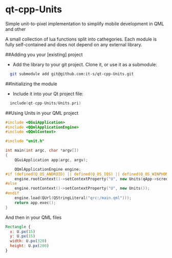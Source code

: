 # qt-cpp-Units
Simple unit-to-pixel implementation to simplify mobile development in QML and other

A small collection of lua functions split into cathegories. Each module is fully self-contained and does not depend on any external library.

##Adding you your [existing] project
* Add the library to your git project. Clone it, or use it as a submodule:
```bash
  git submodule add git@github.com:it-s/qt-cpp-Units.git
```
##Initializing the module
* Include it into your Qt project file:
```c++
  include(qt-cpp-Units/Units.pri)
```

##Using Units in your QML project

```c++
#include <QGuiApplication>
#include <QQmlApplicationEngine>
#include <QQmlContext>

#include "unit.h"

int main(int argc, char *argv[])
{
    QGuiApplication app(argc, argv);

    QQmlApplicationEngine engine;
#if (defined(Q_OS_ANDROID) || defined(Q_OS_IOS) || defined(Q_OS_WINPHONE))
    engine.rootContext()->setContextProperty("U", new Units(qApp->screens().first()->size(), QSize(768,1280)));
#else
    engine.rootContext()->setContextProperty("U", new Units());
#endif
    engine.load(QUrl(QStringLiteral("qrc:/main.qml")));
    return app.exec();
}
```

And then in your QML files

```qml
Rectangle {
  x: U.px(15)
  y: U.px(15)
  width: U.px(320)
  height: U.px(200)
}
```
